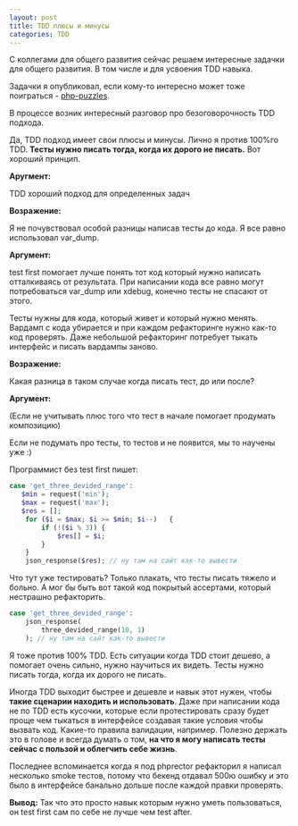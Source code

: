 ```yaml
---
layout: post
title: TDD плюсы и минусы
categories: TDD
---
```


С коллегами для общего развития сейчас решаем интересные задачки для общего развития. В том числе и для усвоения TDD навыка. 

Задачки я опубликовал, если кому-то интересно может тоже поиграться - [php-puzzles](https://github.com/otis22/php-puzzles).

В процессе возник интересный разговор про безоговорочность TDD подхода. 

Да, TDD подход имеет свои плюсы и минусы. Лично я против 100%го TDD. **Тесты нужно писать тогда, когда их дорого не писать.** Вот хороший принцип. 

**Аругмент:** 

TDD хороший подход для определенных задач

**Возражение:**

Я не почувствовал особой разницы написав тесты до кода. Я все равно использовал var_dump.

**Аргумент:**

test first помогает лучше понять тот код который нужно написать отталкиваясь от результата. При написании кода все равно могут потребоваться var_dump или xdebug, конечно тесты не спасают от этого. 

Тесты нужны для кода, который живет и который нужно менять. Вардамп с кода убирается и при каждом рефакторинге нужно как-то код проверять. Даже небольшой рефакторинг потребует тыкать интерфейс и писать вардампы заново.

**Возражение:** 

Какая разница в таком случае когда писать тест, до или после?

**Аргумент:**

(Если не учитывать плюс того что тест в начале помогает продумать композицию)

Если не подумать про тесты, то тестов и не появится, мы то научены уже :) 

Программист без test first пишет: 

```php
case 'get_three_devided_range':
   $min = request('min');
   $max = request('max'); 
   $res = [];
    for ($i = $max; $i >= $min; $i--)   {
        if (!($i % 3)) {
            $res[] = $i;
        }
    }
    json_response($res); // ну там на сайт как-то вывести
```

Что тут уже тестировать? Только плакать, что тесты писать тяжело и больно. А мог бы быть вот такой код покрытый ассертами, который нестрашно рефакторить.

```php
case 'get_three_devided_range':
    json_response(
        three_devided_range(10, 1)
    ); // ну там на сайт как-то вывести
```

Я тоже против 100% TDD. Есть ситуации когда TDD стоит дешево, а помогает очень сильно, нужно научиться их видеть. Тесты нужно писать тогда, когда их дорого не писать. 

Иногда TDD выходит быстрее и дешевле и навык этот нужен, чтобы **такие сценарии находить и использовать**. Даже при написании кода не по TDD есть кусочки, которые если протестировать сразу будет проще чем тыкаться в интерфейсе создавая такие условия чтобы вызвать код. Какие-то правила валидации, например. Полезно держать это в голове и всегда думать о том, **на что я могу написать тесты сейчас с пользой и облегчить себе жизнь**.

Последнее вспоминается когда я под phprector рефакторил я написал несколько smoke тестов, потому что бекенд отдавал 500ю ошибку и это было в интерфейсе банально дольше после каждой правки проверять.

**Вывод:** Так что это просто навык которым нужно уметь пользоваться, он test first сам по себе не лучше чем test after.